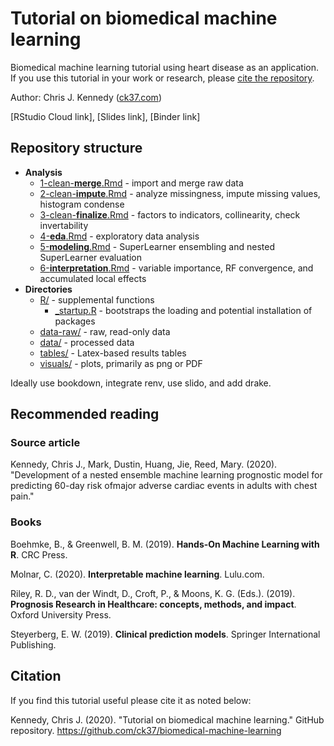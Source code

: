 # Tutorial on biomedical machine learning

Biomedical machine learning tutorial using heart disease as an application. If you use this tutorial in your work or research, please [cite the repository](#citation).

Author: Chris J. Kennedy ([ck37.com](https://ck37.com))

[RStudio Cloud link], [Slides link], [Binder link]

## Repository structure

 * **Analysis**
   * [1-clean-**merge**.Rmd](#tbd) - import and merge raw data
   * [2-clean-**impute**.Rmd](#tbd) - analyze missingness, impute missing values, histogram condense
   * [3-clean-**finalize**.Rmd](#tbd) - factors to indicators, collinearity, check invertability
   * [4-**eda**.Rmd](#tbd) - exploratory data analysis
   * [5-**modeling**.Rmd](#tbd) - SuperLearner ensembling and nested SuperLearner evaluation
   * [6-**interpretation**.Rmd](#tbd) - variable importance, RF convergence, and accumulated local effects
 * **Directories**
   * [R/](#tbd) - supplemental functions
     * [_startup.R](#tbd) - bootstraps the loading and potential installation of packages
   * [data-raw/](#tbd) - raw, read-only data
   * [data/](#tbd) - processed data
   * [tables/](#tbd) - Latex-based results tables
   * [visuals/](#tbd) - plots, primarily as png or PDF
 
Ideally use bookdown, integrate renv, use slido, and add drake.

## Recommended reading

### Source article

Kennedy, Chris J., Mark, Dustin, Huang, Jie, Reed, Mary. (2020). "Development of a nested ensemble machine learning prognostic model for predicting 60-day risk ofmajor adverse cardiac events in adults with chest pain."

### Books

Boehmke, B., & Greenwell, B. M. (2019). **Hands-On Machine Learning with R**. CRC Press.

Molnar, C. (2020). **Interpretable machine learning**. Lulu.com.

Riley, R. D., van der Windt, D., Croft, P., & Moons, K. G. (Eds.). (2019). **Prognosis Research in Healthcare: concepts, methods, and impact**. Oxford University Press.

Steyerberg, E. W. (2019). **Clinical prediction models**. Springer International Publishing.

## Citation

If you find this tutorial useful please cite it as noted below:

Kennedy, Chris J. (2020). "Tutorial on biomedical machine learning." GitHub repository.
https://github.com/ck37/biomedical-machine-learning

